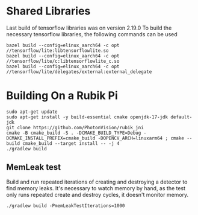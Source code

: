 # Shared Libraries

Last build of tensorflow libraries was on version 2.19.0
To build the necessary tensorflow libraries, the following commands can be used

```
bazel build --config=elinux_aarch64 -c opt //tensorflow/lite:libtensorflowlite.so
bazel build --config=elinux_aarch64 -c opt //tensorflow/lite/c:libtensorflowlite_c.so
bazel build --config=elinux_aarch64 -c opt //tensorflow/lite/delegates/external:external_delegate
```

# Building On a Rubik Pi

```
sudo apt-get update
sudo apt-get install -y build-essential cmake openjdk-17-jdk default-jdk
git clone https://github.com/PhotonVision/rubik_jni
cmake -B cmake_build -S . -DCMAKE_BUILD_TYPE=Debug -DCMAKE_INSTALL_PREFIX=cmake_build -DOPENCV_ARCH=linuxarm64 ; cmake --build cmake_build --target install -- -j 4
./gradlew build
```

## MemLeak test

Build and run repeated iterations of creating and destroying a detector to find memory leaks. It's necessary to watch memory by hand, as the test only runs repeated create and destroy cycles, it doesn't monitor memory.

```
./gradlew build -PmemLeakTestIterations=1000
```

